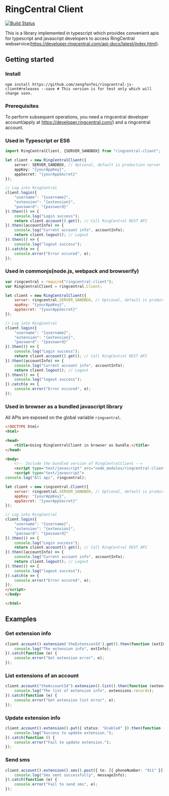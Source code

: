 # RingCentral Client

[![Build Status](https://travis-ci.org/zengfenfei/ringcentral-js-client.svg?branch=master)](https://travis-ci.org/zengfenfei/ringcentral-js-client)

This is a library implemented in typescript which provides convenient apis for typescript and javascript developers to access RingCentral webservice(https://developer.ringcentral.com/api-docs/latest/index.html).

## Getting started

### Install

```shell
npm install https://github.com/zengfenfei/ringcentral-js-client#releases --save # This version is for test only which will change soon.
```

### Prerequisites
To perform subsequent operations, you need a ringcentral developer account(apply at https://developer.ringcentral.com/) and a ringcentral account. 

### Used in Typescript or ES6
```typescript
import RingCentralClient, {SERVER_SANDBOX} from "ringcentral-client";

let client = new RingCentralClient({
	server: SERVER_SANDBOX, // Optional, default is production server
	appKey: "{yourAppKey}",
	appSecret: "{yourAppSecret}"
});

// Log into RingCentral
client.login({
	"username": "{username}",
	"extension": "{extension}",
	"password": "{password}"
}).then(() => {
	console.log("Login success");
	return client.account().get(); // Call RingCentral REST API
}).then((accountInfo) => {
	console.log("Current account info", accountInfo);
	return client.logout();	// Logout
}).then(() => {
	console.log("logout success");
}).catch(e => {
	console.error("Error occured", e);
});
```

### Used in commonjs(node.js, webpack and browserify)
```javascript
var ringcentral = require("ringcentral-client");
var RingCentralClient = ringcentral.Client;

let client = new RingCentralClient({
	server: ringcentral.SERVER_SANDBOX, // Optional, default is production server
	appKey: "{yourAppKey}",
	appSecret: "{yourAppSecret}"
});

// Log into RingCentral
client.login({
	"username": "{username}",
	"extension": "{extension}",
	"password": "{password}"
}).then(() => {
	console.log("Login success");
	return client.account().get(); // Call RingCentral REST API
}).then((accountInfo) => {
	console.log("Current account info", accountInfo);
	return client.logout();	// Logout
}).then(() => {
	console.log("logout success");
}).catch(e => {
	console.error("Error occured", e);
});
```

### Used in browser as a bundled javascript library 

All APIs are exposed on the global variable `ringcentral`.
```html
<!DOCTYPE html>
<html>

<head>
	<title>Using RingCentralClient in browser as bundle.</title>
</head>

<body>
	<!-- Include the bundled version of RingCentralClient -->
	<script type="text/javascript" src="node_modules/ringcentral-client/build/ringcentral-client.js"></script>
	<script type="text/javascript">
console.log("All api", ringcentral);

let client = new ringcentral.Client({
	server: ringcentral.SERVER_SANDBOX, // Optional, default is production server
	appKey: "{yourAppKey}",
	appSecret: "{yourAppSecret}"
});

// Log into RingCentral
client.login({
	"username": "{username}",
	"extension": "{extension}",
	"password": "{password}"
}).then(() => {
	console.log("Login success");
	return client.account().get(); // Call RingCentral REST API
}).then((accountInfo) => {
	console.log("Current account info", accountInfo);
	return client.logout();	// Logout
}).then(() => {
	console.log("logout success");
}).catch(e => {
	console.error("Error occured", e);
});
</script>
</body>

</html>
```

## Examples

### Get extension info

```typescript
client.account().extension('theExtensionId').get().then(function (extInfo) {
    console.log("The extension info", extInfo);
}).catch(function (e) {
    console.error("Get extension error", e);
});
```

### List extensions of an account

```typescript
client.account("theAccountId").extension().list().then(function (extensions) {
    console.log("The list of extension info", extensions.records);
}).catch(function (e) {
    console.error("Get extension list error", e);
});
```

### Update extension info
```typescript
client.account().extension().put({ status: "Enabled" }).then(function () {
    console.log("Success to update extension.");
}).catch(function () {
    console.error("Fail to update extension.");
});
```

### Send sms
```typescript
client.account().extension().sms().post({ to: [{ phoneNumber: "911" }], text: "Sms content" }).then(function (messageInfo) {
    console.log("Sms sent successfully", messageInfo);
}).catch(function (e) {
    console.error("Fail to send sms", e);
});
```